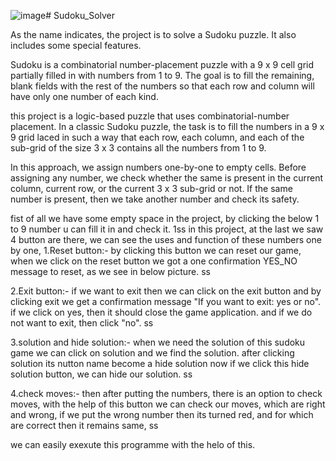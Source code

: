 ![image](https://github.com/AnjaliBharwani/Sudoku_Solver/assets/139613568/f1aa8ab3-38d2-4805-839c-bf6fab270552)# Sudoku_Solver

As the name indicates, the project is to solve a Sudoku puzzle. It also includes some special features. 

Sudoku is a combinatorial number-placement puzzle with a 9 x 9 cell grid partially filled in with numbers from 1 to 9. The goal is to fill the remaining, blank fields with the rest of the numbers so that each row and column will have only one number of each kind.

this project is a logic-based puzzle that uses combinatorial-number placement. In a classic Sudoku puzzle, the task is to fill the numbers in a 9 x 9 grid laced in such a way that each row, each column, and each of the sub-grid of the size 3 x 3 contains all the numbers from 1 to 9.

In this approach, we assign numbers one-by-one to empty cells. Before assigning any number, we check whether the same is present in the current column, current row, or the current 3 x 3 sub-grid or not. If the same number is present, then we take another number and check its safety.

fist of all we have some empty space in the project, by clicking the below 1 to 9 number u can fill it in and check it.
1ss
in this project, at the last we saw 4 button are there, we can see the uses and function of these numbers one by one,
1.Reset button:- by clicking this button we can reset our game, when we click on the reset button we got a one confirmation YES_NO message to reset, as we see in below picture.
ss

2.Exit button:- if we want to exit then we can click on the exit button and by clicking exit we get a confirmation message "If you want to exit: yes or no". if we click on yes, then it should close the game application. and if we do not want to exit, then click "no".
ss

3.solution and hide solution:- when we need the solution of this sudoku game we can click on solution and we find the solution. after clicking solution its nutton name become a hide solution now if we click this hide solution button, we can hide our solution.
ss

4.check moves:- then after putting the numbers, there is an option to check moves, with the help of this button we can check our moves, which are right and wrong, if we put the wrong number then its turned red, and for which are correct then it remains same, 
ss

we can easily exexute this programme with the helo of this.

